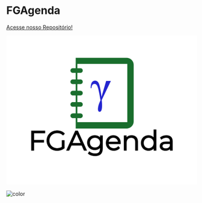 <!-- _coverpage.md -->

# FGAgenda

[Acesse nosso Repositório!](https://github.com/FGAUnB-MDS-GM/2021.2-FGAgenda/)

<!-- background image -->

![logo_cover](_media/FGAgenda-logo1.png)

<!-- background color -->

![color](#0072ff)
